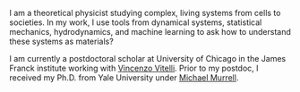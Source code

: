 I am a theoretical physicist studying complex, living systems from cells to societies.
In my work, I use tools from dynamical systems, statistical mechanics, hydrodynamics, and machine learning to ask how to understand these systems as materials?

I am currently a postdoctoral scholar at University of Chicago in the James Franck institute working with [Vincenzo Vitelli](https://home.uchicago.edu/~vitelli/index.html). Prior to my postdoc, I received my Ph.D. from Yale University under [Michael Murrell](https://livingmatter.yale.edu).

<!-- 
Write your biography here. Tell the world about yourself. Link to your favorite [subreddit](http://reddit.com). You can put a picture in, too. The code is already in, just name your picture `prof_pic.jpg` and put it in the `img/` folder.

Put your address / P.O. box / other info right below your picture. You can also disable any these elements by editing `profile` property of the YAML header of your `_pages/about.md`. Edit `_bibliography/papers.bib` and Jekyll will render your [publications page](/al-folio/publications/) automatically.

Link to your social media connections, too. This theme is set up to use [Font Awesome icons](https://fontawesome.com/) and [Academicons](https://jpswalsh.github.io/academicons/), like the ones below. Add your Facebook, Twitter, LinkedIn, Google Scholar, or just disable all of them.
 -->
